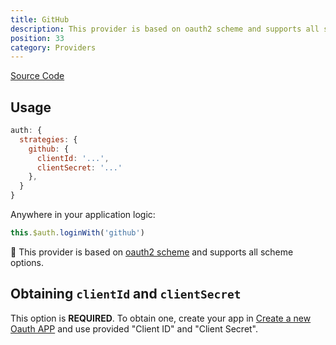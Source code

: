 ```yaml
---
title: GitHub
description: This provider is based on oauth2 scheme and supports all scheme options
position: 33
category: Providers
---
```


[Source Code](https://github.com/nuxt-community/auth-module/blob/dev/src/providers/github.ts)


## Usage

```js
auth: {
  strategies: {
    github: {
      clientId: '...',
      clientSecret: '...'
    },
  }
}
```

Anywhere in your application logic:

```js
this.$auth.loginWith('github')
```

💁 This provider is based on [oauth2 scheme](../schemes/oauth2) and supports all scheme options.

## Obtaining `clientId` and `clientSecret`

This option is **REQUIRED**. To obtain one, create your app in [Create a new Oauth APP](https://github.com/settings/applications/new) and use provided "Client ID" and "Client Secret".

